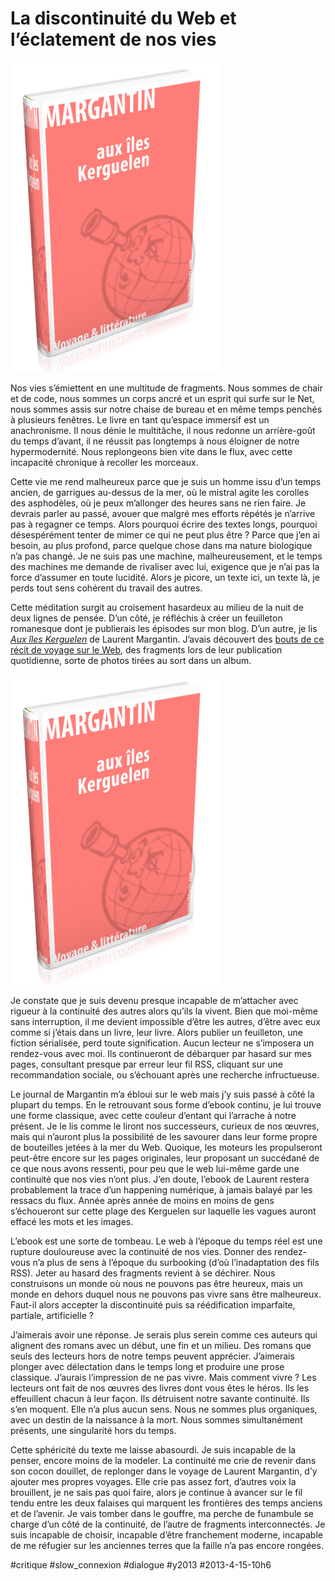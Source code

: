 # La discontinuité du Web et l’éclatement de nos vies

![](_i/arton19471.png)

Nos vies s’émiettent en une multitude de fragments. Nous sommes de chair et de code, nous sommes un corps ancré et un esprit qui surfe sur le Net, nous sommes assis sur notre chaise de bureau et en même temps penchés à plusieurs fenêtres. Le livre en tant qu’espace immersif est un anachronisme. Il nous dénie le multitâche, il nous redonne un arrière-goût du temps d’avant, il ne réussit pas longtemps à nous éloigner de notre hypermodernité. Nous replongeons bien vite dans le flux, avec cette incapacité chronique à recoller les morceaux.

Cette vie me rend malheureux parce que je suis un homme issu d’un temps ancien, de garrigues au-dessus de la mer, où le mistral agite les corolles des asphodèles, où je peux m’allonger des heures sans ne rien faire. Je devrais parler au passé, avouer que malgré mes efforts répétés je n’arrive pas à regagner ce temps. Alors pourquoi écrire des textes longs, pourquoi désespérément tenter de mimer ce qui ne peut plus être ? Parce que j’en ai besoin, au plus profond, parce quelque chose dans ma nature biologique n’a pas changé. Je ne suis pas une machine, malheureusement, et le temps des machines me demande de rivaliser avec lui, exigence que je n’ai pas la force d’assumer en toute lucidité. Alors je picore, un texte ici, un texte là, je perds tout sens cohérent du travail des autres.

Cette méditation surgit au croisement hasardeux au milieu de la nuit de deux lignes de pensée. D’un côté, je réfléchis à créer un feuilleton romanesque dont je publierais les épisodes sur mon blog. D’un autre, je lis [*Aux îles Kerguelen*](http://www.epagine.fr/9782897174712-aux-iles-kerguelen-laurent-margantin/) de Laurent Margantin. J’avais découvert des [bouts de ce récit de voyage sur le Web](http://auxileskerguelen.blogspot.fr/), des fragments lors de leur publication quotidienne, sorte de photos tirées au sort dans un album.

[![Margantin](_i/arton19471.png)](http://www.oeuvresouvertes.net/spip.php?article1947)

Je constate que je suis devenu presque incapable de m’attacher avec rigueur à la continuité des autres alors qu’ils la vivent. Bien que moi-même sans interruption, il me devient impossible d’être les autres, d’être avec eux comme si j’étais dans un livre, leur livre. Alors publier un feuilleton, une fiction sérialisée, perd toute signification. Aucun lecteur ne s’imposera un rendez-vous avec moi. Ils continueront de débarquer par hasard sur mes pages, consultant presque par erreur leur fil RSS, cliquant sur une recommandation sociale, ou s’échouant après une recherche infructueuse.

Le journal de Margantin m’a ébloui sur le web mais j’y suis passé à côté la plupart du temps. En le retrouvant sous forme d’ebook continu, je lui trouve une forme classique, avec cette couleur d’entant qui l’arrache à notre présent. Je le lis comme le liront nos successeurs, curieux de nos œuvres, mais qui n’auront plus la possibilité de les savourer dans leur forme propre de bouteilles jetées à la mer du Web. Quoique, les moteurs les propulseront peut-être encore sur les pages originales, leur proposant un succédané de ce que nous avons ressenti, pour peu que le web lui-même garde une continuité que nos vies n’ont plus. J’en doute, l’ebook de Laurent restera probablement la trace d’un happening numérique, à jamais balayé par les ressacs du flux. Année après année de moins en moins de gens s’échoueront sur cette plage des Kerguelen sur laquelle les vagues auront effacé les mots et les images.

L’ebook est une sorte de tombeau. Le web à l’époque du temps réel est une rupture douloureuse avec la continuité de nos vies. Donner des rendez-vous n’a plus de sens à l’époque du surbooking (d’où l’inadaptation des fils RSS). Jeter au hasard des fragments revient à se déchirer. Nous construisons un monde où nous ne pouvons pas être heureux, mais un monde en dehors duquel nous ne pouvons pas vivre sans être malheureux. Faut-il alors accepter la discontinuité puis sa réédification imparfaite, partiale, artificielle ?

J’aimerais avoir une réponse. Je serais plus serein comme ces auteurs qui alignent des romans avec un début, une fin et un milieu. Des romans que seuls des lecteurs hors de notre temps peuvent apprécier. J’aimerais plonger avec délectation dans le temps long et produire une prose classique. J’aurais l’impression de ne pas vivre. Mais comment vivre ? Les lecteurs ont fait de nos œuvres des livres dont vous êtes le héros. Ils les effeuillent chacun à leur façon. Ils détruisent notre savante continuité. Ils s’en moquent. Elle n’a plus aucun sens. Nous ne sommes plus organiques, avec un destin de la naissance à la mort. Nous sommes simultanément présents, une singularité hors du temps.

Cette sphéricité du texte me laisse abasourdi. Je suis incapable de la penser, encore moins de la modeler. La continuité me crie de revenir dans son cocon douillet, de replonger dans le voyage de Laurent Margantin, d’y ajouter mes propres voyages. Elle crie pas assez fort, d’autres voix la brouillent, je ne sais pas quoi faire, alors je continue à avancer sur le fil tendu entre les deux falaises qui marquent les frontières des temps anciens et de l’avenir. Je vais tomber dans le gouffre, ma perche de funambule se charge d’un côté de la continuité, de l’autre de fragments interconnectés. Je suis incapable de choisir, incapable d’être franchement moderne, incapable de me réfugier sur les anciennes terres que la faille n’a pas encore rongées.

#critique #slow_connexion #dialogue #y2013 #2013-4-15-10h6
